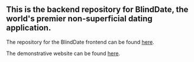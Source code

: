 ## This is the backend repository for BlindDate, the world's premier non-superficial dating application. 

The repository for the BlindDate frontend can be found [here](https://github.com/andrewopes789/BlindDate).

The demonstrative website can be found [here](https://andrewopes789.github.io/blinddate-website/).


